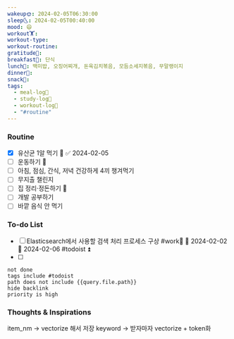 ```yaml
---
wakeup🌞: 2024-02-05T06:30:00
sleep🌜: 2024-02-05T00:40:00
mood: 😄
workout🏋️: 
workout-type: 
workout-routine: 
gratitude🙏: 
breakfast🍳: 단식
lunch🍚: 백미밥, 오징어찌개, 돈육김치볶음, 모듬소세지볶음, 무말랭이지
dinner🥗: 
snack🍬: 
tags:
  - meal-log📝
  - study-log📓
  - workout-log💪
  - "#routine"
---
```

### Routine 
- [x] 유산균 1알 먹기 🔼 ✅ 2024-02-05
- [ ] 운동하기 🔼
- [ ] 아침, 점심, 간식, 저녁 건강하게 4끼 챙겨먹기
- [ ] 무지출 챌린지 
- [ ] 집 정리·정돈하기 🔼
- [ ] 개발 공부하기
- [ ] 바깥 음식 안 먹기 

### To-do List 
- [ ] Elasticsearch에서 사용할 검색 처리 프로세스 구상 #work🏢 🛫 2024-02-02 📅 2024-02-06 #todoist ⏫ 
- [ ] 
```tasks
not done
tags include #todoist 
path does not include {{query.file.path}}
hide backlink
priority is high
```


### Thoughts & Inspirations

item_nm → vectorize 해서 저장 
keyword → 받자마자 vectorize + token화 
